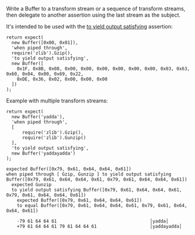 Write a Buffer to a transform stream or a sequence of transform streams,
then delegate to another assertion using the last stream as the subject.

It's intended to be used with the [to yield output satisfying](to-yield-output-satisfying/) assertion:

```js#async:true
return expect(
  new Buffer([0x00, 0x01]),
  'when piped through',
  require('zlib').Gzip(),
  'to yield output satisfying',
  new Buffer([
    0x1F, 0x8B, 0x08, 0x00, 0x00, 0x00, 0x00, 0x00, 0x00, 0x03, 0x63, 0x60, 0x04, 0x00, 0x69, 0x22,
    0xDE, 0x36, 0x02, 0x00, 0x00, 0x00
  ])
);
```

Example with multiple transform streams:

```js#async:true
return expect(
  new Buffer('yadda'),
  'when piped through',
  [
      require('zlib').Gzip(),
      require('zlib').Gunzip()
  ],
  'to yield output satisfying',
  new Buffer('yaddayadda')
);
```

```output
expected Buffer([0x79, 0x61, 0x64, 0x64, 0x61])
when piped through [ Gzip, Gunzip ] to yield output satisfying Buffer([0x79, 0x61, 0x64, 0x64, 0x61, 0x79, 0x61, 0x64, 0x64, 0x61])
  expected Gunzip
  to yield output satisfying Buffer([0x79, 0x61, 0x64, 0x64, 0x61, 0x79, 0x61, 0x64, 0x64, 0x61])
    expected Buffer([0x79, 0x61, 0x64, 0x64, 0x61])
    to equal Buffer([0x79, 0x61, 0x64, 0x64, 0x61, 0x79, 0x61, 0x64, 0x64, 0x61])

    -79 61 64 64 61                                   │yadda│
    +79 61 64 64 61 79 61 64 64 61                    │yaddayadda│
```
